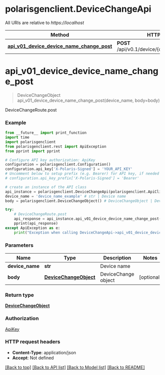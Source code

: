 # polarisgenclient.DeviceChangeApi

All URIs are relative to *https://localhost*

Method | HTTP request | Description
------------- | ------------- | -------------
[**api_v01_device_device_name_change_post**](DeviceChangeApi.md#api_v01_device_device_name_change_post) | **POST** /api/v0.1/device/{device_name}/change | DeviceChangeRoute.post


# **api_v01_device_device_name_change_post**
> DeviceChangeObject api_v01_device_device_name_change_post(device_name, body=body)

DeviceChangeRoute.post

### Example
```python
from __future__ import print_function
import time
import polarisgenclient
from polarisgenclient.rest import ApiException
from pprint import pprint

# Configure API key authorization: ApiKey
configuration = polarisgenclient.Configuration()
configuration.api_key['X-Polaris-Signed'] = 'YOUR_API_KEY'
# Uncomment below to setup prefix (e.g. Bearer) for API key, if needed
# configuration.api_key_prefix['X-Polaris-Signed'] = 'Bearer'

# create an instance of the API class
api_instance = polarisgenclient.DeviceChangeApi(polarisgenclient.ApiClient(configuration))
device_name = 'device_name_example' # str | Device name
body = polarisgenclient.DeviceChangeObject() # DeviceChangeObject | DeviceChange object (optional)

try:
    # DeviceChangeRoute.post
    api_response = api_instance.api_v01_device_device_name_change_post(device_name, body=body)
    pprint(api_response)
except ApiException as e:
    print("Exception when calling DeviceChangeApi->api_v01_device_device_name_change_post: %s\n" % e)
```

### Parameters

Name | Type | Description  | Notes
------------- | ------------- | ------------- | -------------
 **device_name** | **str**| Device name | 
 **body** | [**DeviceChangeObject**](DeviceChangeObject.md)| DeviceChange object | [optional] 

### Return type

[**DeviceChangeObject**](DeviceChangeObject.md)

### Authorization

[ApiKey](../README.md#ApiKey)

### HTTP request headers

 - **Content-Type**: application/json
 - **Accept**: Not defined

[[Back to top]](#) [[Back to API list]](../README.md#documentation-for-api-endpoints) [[Back to Model list]](../README.md#documentation-for-models) [[Back to README]](../README.md)

